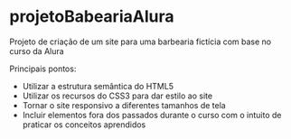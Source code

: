 # projetoBabeariaAlura
Projeto de criação de um site para uma barbearia fictícia com base no curso da Alura 

Principais pontos:

- Utilizar a estrutura semântica do HTML5
- Utilizar os recursos do CSS3 para dar estilo ao site
- Tornar o site responsivo a diferentes tamanhos de tela
- Incluir elementos fora dos passados durante o curso com o intuito de praticar os conceitos aprendidos
